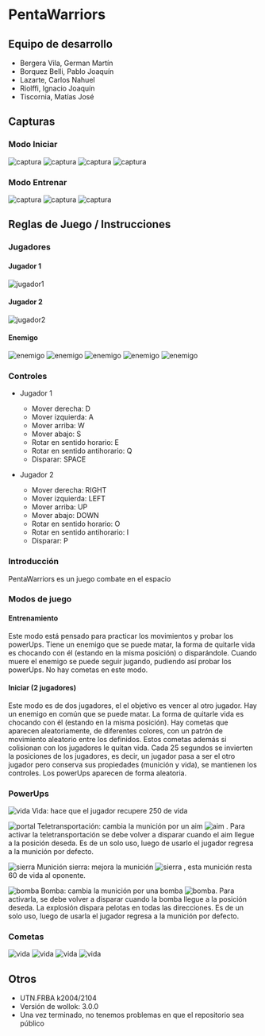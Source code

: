 # PentaWarriors

## Equipo de desarrollo

- Bergera Vila, German Martín
- Borquez Belli, Pablo Joaquín
- Lazarte, Carlos Nahuel
- Riolffi, Ignacio Joaquín
- Tiscornia, Matías José

## Capturas
### Modo Iniciar
![captura](/capturas/MenuIniciar.png) 
![captura](/capturas/Iniciar1.png) 
![captura](/capturas/Iniciar2.png) 
![captura](/capturas/Iniciar3.png) 

### Modo Entrenar 
![captura](/capturas/MenuEntrenar.png) 
![captura](/capturas/Entrenar1.png) 
![captura](/capturas/Entrenar2.png) 

## Reglas de Juego / Instrucciones
### Jugadores
#### Jugador 1
![jugador1](/assets/Jugador1_derecha.png) 
#### Jugador 2
![jugador2](/assets/Jugador2_derecha.png)  
#### Enemigo
![enemigo](/assets/enemigoAmarillo.png) ![enemigo](/assets/enemigoBlanco.png) ![enemigo](/assets/enemigoCeleste.png) ![enemigo](/assets/enemigoVerde.png) ![enemigo](/assets/enemigoVioleta.png)  

### Controles
- Jugador 1
  - Mover derecha: D
  - Mover izquierda: A
  - Mover arriba: W
  - Mover abajo: S
  - Rotar en sentido horario: E
  - Rotar en sentido antihorario: Q
  - Disparar: SPACE
  
- Jugador 2 
  - Mover derecha: RIGHT
  - Mover izquierda: LEFT
  - Mover arriba: UP
  - Mover abajo: DOWN
  - Rotar en sentido horario: O
  - Rotar en sentido antihorario: I
  - Disparar: P
### Introducción
PentaWarriors es un juego combate en el espacio

### Modos de juego
#### Entrenamiento
Este modo está pensado para practicar los movimientos y probar los powerUps. Tiene un enemigo que se puede matar, la forma de quitarle vida es chocando con él (estando en la misma posición) o disparándole. Cuando muere el enemigo se puede seguir jugando, pudiendo así probar los powerUps. No hay cometas en este modo. 
#### Iniciar (2 jugadores)
Este modo es de dos jugadores, el el objetivo es vencer al otro jugador. Hay un enemigo en común que se puede matar. La forma de quitarle vida es chocando con él (estando en la misma posición). Hay cometas que aparecen aleatoriamente, de diferentes colores, con un patrón de movimiento aleatorio entre los definidos. Estos cometas además si colisionan con los jugadores le quitan vida. Cada 25 segundos se invierten la posiciones de los jugadores, es decir, un jugador pasa a ser el otro jugador pero conserva sus propiedades (munición y vida), se mantienen los controles. Los powerUps aparecen de forma aleatoria.
  
### PowerUps
![vida](/assets/vida.png) Vida: hace que el jugador recupere 250 de vida

![portal](/assets/portal.png) Teletransportación: cambia la munición por un aim ![aim](/assets/aimVerde.png) . Para activar la teletransportación se debe volver a disparar cuando el aim llegue a la posición deseda. Es de un solo uso, luego de usarlo el jugador regresa a la munición por defecto.

![sierra](/assets/sierra.png) Munición sierra: mejora la munición ![sierra](/assets/sierraAmarillo.png) , esta munición resta 60 de vida al oponente.

![bomba](/assets/bomba.png)  Bomba: cambia la munición por una bomba ![bomba](/assets/bombaMunicionVerde.png). Para activarla, se debe volver a disparar cuando la bomba llegue a la posición deseda. La explosión dispara pelotas en todas las direcciones. Es de un solo uso, luego de usarla el jugador regresa a la munición por defecto.

### Cometas
![vida](/assets/cometaAmarillo.png) 
![vida](/assets/cometaCeleste.png) 
![vida](/assets/cometaVerde.png) 
![vida](/assets/cometaVioleta.png) 


## Otros

- UTN.FRBA k2004/2104
- Versión de wollok: 3.0.0
- Una vez terminado, no tenemos problemas en que el repositorio sea público
